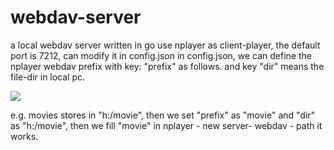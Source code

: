 # webdav-server
a local webdav server written in go
use nplayer as client-player, the default port is 7212, can modify it in config.json
in config.json, we can define the nplayer webdav prefix with key: "prefix" as follows.
and key "dir" means the file-dir in local pc.

![](https://jaroffertree.oss-cn-hongkong.aliyuncs.com/QQ%E5%9B%BE%E7%89%8720211211160942.png)

e.g. 
movies stores in "h:/movie", then we set "prefix" as "movie" and "dir" as "h:/movie", then we fill "movie" in nplayer - new server- webdav - path
it works.
